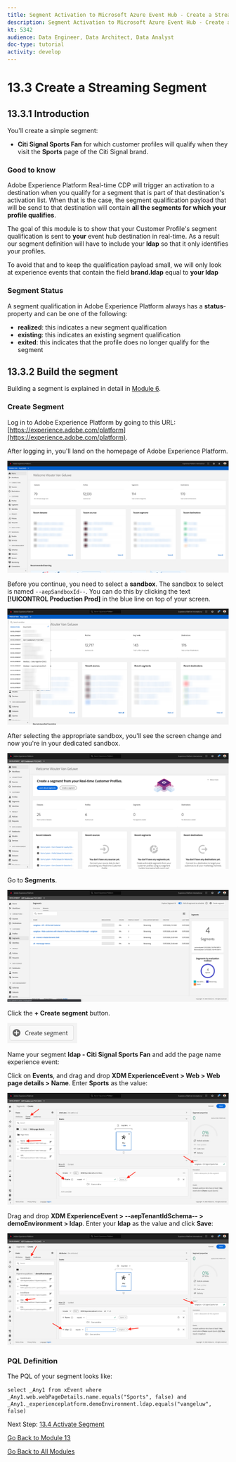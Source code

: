 ```yaml
---
title: Segment Activation to Microsoft Azure Event Hub - Create a Streaming Segment
description: Segment Activation to Microsoft Azure Event Hub - Create a Streaming Segment
kt: 5342
audience: Data Engineer, Data Architect, Data Analyst
doc-type: tutorial
activity: develop
---
```

# 13.3 Create a Streaming Segment

## 13.3.1 Introduction

You'll create a simple segment:

- **Citi Signal Sports Fan** for which customer profiles will qualify when they visit the **Sports** page of the Citi Signal brand. 

### Good to know

Adobe Experience Platform Real-time CDP will trigger an activation to a destination when you qualify for a segment that is part of that destination's activation list. When that is the case, the segment qualification payload that will be send to that destination will contain **all the segments for which your profile qualifies**. 

The goal of this module is to show that your Customer Profile's segment qualification is sent to **your** event hub destination in real-time. As a result our segment definition will have to include your **ldap** so that it only identifies your profiles. 

To avoid that and to keep the qualification payload small, we will only look at experience events that contain the field **brand.ldap** equal to **your ldap**

### Segment Status

A segment qualification in Adobe Experience Platform always has a **status**-property and can be one of the following:

- **realized**: this indicates a new segment qualification
- **existing**: this indicates an existing segment qualification
- **exited**: this indicates that the profile does no longer qualify for the segment

## 13.3.2 Build the segment

Building a segment is explained in detail in [Module 6](../module6/real-time-cdp-build-a-segment-take-action.md).

### Create Segment

Log in to Adobe Experience Platform by going to this URL: [https://experience.adobe.com/platform](https://experience.adobe.com/platform).

After logging in, you'll land on the homepage of Adobe Experience Platform.

![Data Ingestion](./images/home.png)

Before you continue, you need to select a **sandbox**. The sandbox to select is named ``--aepSandboxId--``. You can do this by clicking the text **[!UICONTROL Production Prod]** in the blue line on top of your screen.

![Data Ingestion](./images/sb1.png)

After selecting the appropriate sandbox, you'll see the screen change and now you're in your dedicated sandbox.

![Data Ingestion](./images/sb2.png)

Go to **Segments**. 

![Data Ingestion](./images/seg.png)

Click the **+ Create segment** button.

![4-01-create-segment.png](./images/4-01-create-segment.png)

Name your segment **ldap - Citi Signal Sports Fan** and add the page name experience event:

Click on **Events**, and drag and drop **XDM ExperienceEvent > Web > Web page details > Name**. Enter **Sports** as the value:

![4-05-create-ee-2.png](./images/4-05-create-ee-2.png)

Drag and drop **XDM ExperienceEvent > --aepTenantIdSchema-- > demoEnvironment > ldap**. Enter your **ldap** as the value and click **Save**:

![4-05-create-ee-2-brand.png](./images/4-05-create-ee-2-brand.png)

### PQL Definition

The PQL of your segment looks like:

```code
select _Any1 from xEvent where _Any1.web.webPageDetails.name.equals("Sports", false) and _Any1._experienceplatform.demoEnvironment.ldap.equals("vangeluw", false)
```

Next Step: [13.4 Activate Segment](./ex4.md)

[Go Back to Module 13](./segment-activation-microsoft-azure-eventhub.md)

[Go Back to All Modules](./../../overview.md)
